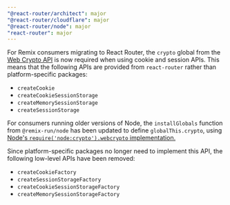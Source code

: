 ```yaml
---
"@react-router/architect": major
"@react-router/cloudflare": major
"@react-router/node": major
"react-router": major
---
```


For Remix consumers migrating to React Router, the `crypto` global from the [Web Crypto API](https://developer.mozilla.org/en-US/docs/Web/API/Web_Crypto_API) is now required when using cookie and session APIs. This means that the following APIs are provided from `react-router` rather than platform-specific packages:

- `createCookie`
- `createCookieSessionStorage`
- `createMemorySessionStorage`
- `createSessionStorage`

For consumers running older versions of Node, the `installGlobals` function from `@remix-run/node` has been updated to define `globalThis.crypto`, using [Node's `require('node:crypto').webcrypto` implementation.](https://nodejs.org/api/webcrypto.html)

Since platform-specific packages no longer need to implement this API, the following low-level APIs have been removed:

- `createCookieFactory`
- `createSessionStorageFactory`
- `createCookieSessionStorageFactory`
- `createMemorySessionStorageFactory`
